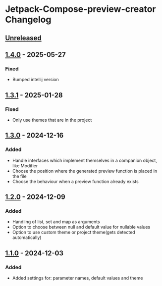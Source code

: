<!-- Keep a Changelog guide -> https://keepachangelog.com -->

# Jetpack-Compose-preview-creator Changelog

## [Unreleased]

## [1.4.0] - 2025-05-27

### Fixed

- Bumped intellij version

## [1.3.1] - 2025-01-28

### Fixed

- Only use themes that are in the project

## [1.3.0] - 2024-12-16

### Added

- Handle interfaces which implement themselves in a companion object, like Modifier
- Choose the position where the generated preview function is placed in the file
- Choose the behaviour when a preview function already exists

## [1.2.0] - 2024-12-09

### Added

- Handling of list, set and map as arguments
- Option to choose between null and default value for nullable values
- Option to use custom theme or project theme(gets detected automatically)

## [1.1.0] - 2024-12-03

### Added

- Added settings for: parameter names, default values and theme

[Unreleased]: https://github.com/EarlOfEgo/Jetpack-Compose-preview-creator/compare/v1.4.0...HEAD
[1.4.0]: https://github.com/EarlOfEgo/Jetpack-Compose-preview-creator/compare/v1.3.1...v1.4.0
[1.3.1]: https://github.com/EarlOfEgo/Jetpack-Compose-preview-creator/compare/v1.3.0...v1.3.1
[1.3.0]: https://github.com/EarlOfEgo/Jetpack-Compose-preview-creator/compare/v1.2.0...v1.3.0
[1.2.0]: https://github.com/EarlOfEgo/Jetpack-Compose-preview-creator/compare/v1.1.0...v1.2.0
[1.1.0]: https://github.com/EarlOfEgo/Jetpack-Compose-preview-creator/commits/v1.1.0
